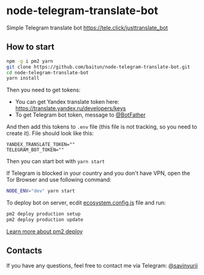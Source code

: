 # node-telegram-translate-bot
Simple Telegram translate bot https://tele.click/justtranslate_bot

## How to start

```sh
npm -g i pm2 yarn
git clone https://github.com/baitun/node-telegram-translate-bot.git
cd node-telegram-translate-bot
yarn install
```
Then you need to get tokens:
- You can get Yandex translate token here: https://translate.yandex.ru/developers/keys
- To get Telegram bot token, message to [@BotFather](https://tele.click/botfather)

And then add this tokens to `.env` file (this file is not tracking, so you need to create it). File should look like this:
```
YANDEX_TRANSLATE_TOKEN=""
TELEGRAM_BOT_TOKEN=""
```

Then you can start bot with `yarn start`

If Telegram is blocked in your country and you don't have VPN, open the Tor Browser and use following command:
```sh
NODE_ENV="dev" yarn start
```

To deploy bot on server, ecdit [ecosystem.config.js](ecosystem.config.js) file and run:
```sh
pm2 deploy production setup
pm2 deploy production update
```
[Learn more about pm2 deploy](https://pm2.io/doc/en/runtime/guide/easy-deploy-with-ssh/)

## Contacts
If you have any questions, feel free to contact me via Telegram: [@savinyurii](https://tele.click/savinyurii)
